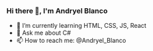 ### Hi there 👋, I'm Andryel Blanco



- 🌱 I’m currently learning HTML, CSS, JS, React
- 💬 Ask me about C#
- 📫 How to reach me: @Andryel_Blanco


